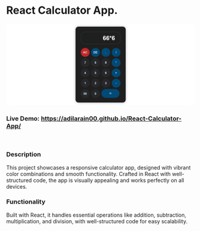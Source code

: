 # React Calculator App.

<img src="./public/Calculator.PNG" style="height: 70%; width: 100%; border-radius: 10px" />

### Live Demo: https://adilarain00.github.io/React-Calculator-App/

<br />

### Description

This project showcases a responsive calculator app, designed with vibrant color combinations and smooth functionality. Crafted in React with well-structured code, the app is visually appealing and works perfectly on all devices.

### Functionality

Built with React, it handles essential operations like addition, subtraction, multiplication, and division, with well-structured code for easy scalability.
